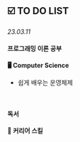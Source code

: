 ## ☑️ TO DO LIST
*23.03.11*
#### 프로그래밍 이론 공부
<strong>🖥️ Computer Science</strong>
  - 쉽게 배우는 운영체제

<br>

#### 독서
<strong>🔖 커리어 스킬</strong>